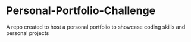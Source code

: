 # Personal-Portfolio-Challenge
A repo created to host a personal portfolio to showcase coding skills and personal projects
